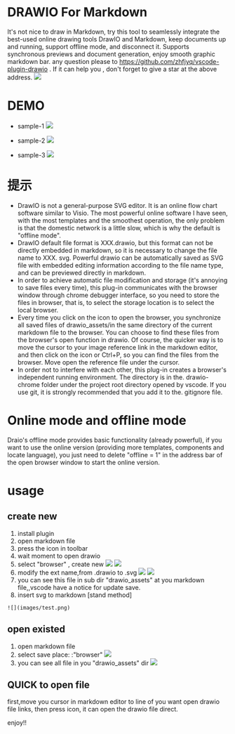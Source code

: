 # DRAWIO For Markdown
It's not nice to draw in Markdown, try this tool to seamlessly integrate the best-used online drawing tools DrawIO and Markdown, keep documents up and running, support offline mode, and disconnect it. Supports synchronous previews and document generation, enjoy smooth graphic markdown bar. any question please to https://github.com/zhfjyq/vscode-plugin-drawio .
If it can help you , don't forget to give a star at the above address.
![](images/屏幕快照&#32;2019-10-15&#32;上午8.59.29.png)

# DEMO
* sample-1
![](drawio_assets/demo1.svg)

* sample-2
![](drawio_assets/demo2.svg)

* sample-3
![](drawio_assets/demo3.svg)

#  提示
* DrawIO is not a general-purpose SVG editor. It is an online flow chart software similar to Visio. The most powerful online software I have seen, with the most templates and the smoothest operation, the only problem is that the domestic network is a little slow, which is why the default is "offline mode".
* DrawIO default file format is XXX.drawio, but this format can not be directly embedded in markdown, so it is necessary to change the file name to XXX. svg. Powerful drawio can be automatically saved as SVG file with embedded editing information according to the file name type, and can be previewed directly in markdown.
* In order to achieve automatic file modification and storage (it's annoying to save files every time), this plug-in communicates with the browser window through chrome debugger interface, so you need to store the files in browser, that is, to select the storage location is to select the local browser.
* Every time you click on the icon to open the browser, you synchronize all saved files of drawio_assets/in the same directory of the current markdown file to the browser. You can choose to find these files from the browser's open function in drawio. Of course, the quicker way is to move the cursor to your image reference link in the markdown editor, and then click on the icon or Ctrl+P, so you can find the files from the browser. Move open the reference file under the cursor.
* In order not to interfere with each other, this plug-in creates a browser's independent running environment. The directory is in the. drawio-chrome folder under the project root directory opened by vscode. If you use git, it is strongly recommended that you add it to the. gitignore file.

# Online mode and offline mode
Draio's offline mode provides basic functionality (already powerful), if you want to use the online version (providing more templates, components and locate language), you just need to delete "offline = 1" in the address bar of the open browser window to start the online version.


# usage

## create new
1. install plugin
2. open markdown file
3. press the icon in toolbar
4. wait moment to open drawio
5. select "browser" , create new
![](images/op01.png)
![](images/op02.png)
6. modify the ext name,from .drawio to .svg
![](images/op03.png)
![](images/op04.png)
1. you can see this file in sub dir "drawio_assets" at you markdown file,,vscode have a notice for update save.
2. insert svg to markdown [stand method]
```
![](images/test.png)
```
## open existed
1. open markdown file
2. select save place: :"browser"
![](images/op01.png)
1. you can see all file in you "drawio_assets" dir
![](images/op05.png)

## QUICK to open file
first,move you cursor in markdown editor to line of you want open drawio file links, then press icon, it can open the drawio file direct.

enjoy!!

